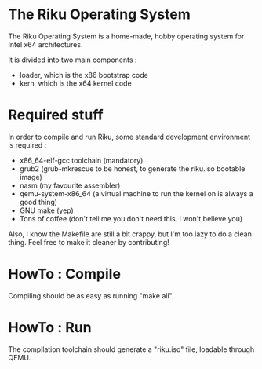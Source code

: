 # The Riku Operating System 
The Riku Operating System is a home-made, hobby operating system for Intel x64 architectures.

It is divided into two main components :
- loader, which is the x86 bootstrap code
- kern, which is the x64 kernel code

# Required stuff
In order to compile and run Riku, some standard development environment is required :
- x86_64-elf-gcc toolchain (mandatory)
- grub2 (grub-mkrescue to be honest, to generate the riku.iso bootable image)
- nasm (my favourite assembler)
- qemu-system-x86_64 (a virtual machine to run the kernel on is always a good thing)
- GNU make (yep)
- Tons of coffee (don't tell me you don't need this, I won't believe you)

Also, I know the Makefile are still a bit crappy, but I'm too lazy to do a clean thing. Feel free to make it cleaner by contributing!

# HowTo : Compile
Compiling should be as easy as running "make all".

# HowTo : Run
The compilation toolchain should generate a "riku.iso" file, loadable through QEMU.
